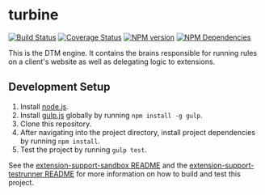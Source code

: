 # turbine
[![Build Status][status-image]][status-url] [![Coverage Status][coverage-image]][coverage-url] [![NPM version][npm-image]][npm-url] [![NPM Dependencies][npm-dependencies-image]][npm-dependencies-url]

This is the DTM engine. It contains the brains responsible for running rules on a client's website as well as delegating logic to extensions.

## Development Setup
1. Install [node.js](https://nodejs.org/).
2. Install [gulp.js](http://gulpjs.com/) globally by running `npm install -g gulp`.
3. Clone this repository.
4. After navigating into the project directory, install project dependencies by running `npm install`.
5. Test the project by running `gulp test`.

See the [extension-support-sandbox README](https://git.corp.adobe.com/Activation/extension-support-sandbox/blob/master/README.md) and the [extension-support-testrunner README](https://git.corp.adobe.com/Activation/extension-support-testrunner/blob/master/README.md) for more information on how to build and test this project.

[status-url]: https://dtm-builder.ut1.mcps.adobe.net/view/Reactor-Frontend/job/turbine/
[status-image]: https://dtm-builder.ut1.mcps.adobe.net/buildStatus/icon?job=turbine
[coverage-url]: https://dtm-builder.ut1.mcps.adobe.net/view/Reactor-Frontend/job/turbine/lastStableBuild/cobertura/
[coverage-image]: https://dtm-builder.ut1.mcps.adobe.net/view/Reactor-Frontend/job/turbine/ws/badges/coverage.svg
[npm-url]: https://artifactory.corp.adobe.com/artifactory/webapp/#/artifacts/browse/tree/General/npm-mcps-release-local/@Reactor-Frontend/turbine/-/@Reactor-Frontend
[npm-image]: https://dtm-builder.ut1.mcps.adobe.net/view/Reactor-Frontend/job/turbine/ws/badges/npm.svg
[npm-dependencies-url]: https://dtm-builder.ut1.mcps.adobe.net/view/Reactor-Frontend/job/turbine/ws/dependencies.txt
[npm-dependencies-image]: https://dtm-builder.ut1.mcps.adobe.net/view/Reactor-Frontend/job/turbine/ws/badges/dependencies.svg

